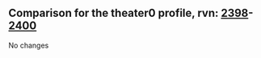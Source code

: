 ## Comparison for the theater0 profile, rvn: [2398](https://github.com/PRO100KatYT/FortniteProfileRevisions/tree/main/profiles/theater0/2398%20theater0.json)-[2400](https://github.com/PRO100KatYT/FortniteProfileRevisions/tree/main/profiles/theater0/2400%20theater0.json)

No changes
